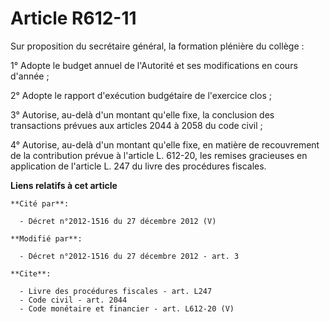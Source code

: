 # Article R612-11

Sur proposition du secrétaire général, la formation plénière du collège : 

1° Adopte le budget annuel de l'Autorité et ses modifications en cours d'année ; 

2° Adopte le rapport d'exécution budgétaire de l'exercice clos ; 

3° Autorise, au-delà d'un montant qu'elle fixe, la conclusion des transactions prévues aux articles 2044 à 2058 du code
civil ; 

4° Autorise, au-delà d'un montant qu'elle fixe, en matière de recouvrement de la contribution prévue à l'article L. 612-20,
les remises gracieuses en application de l'article L. 247 du livre des procédures fiscales.

**Liens relatifs à cet article**

	**Cité par**:

	  - Décret n°2012-1516 du 27 décembre 2012 (V)

	**Modifié par**:

	  - Décret n°2012-1516 du 27 décembre 2012 - art. 3

	**Cite**:

	  - Livre des procédures fiscales - art. L247
	  - Code civil - art. 2044
	  - Code monétaire et financier - art. L612-20 (V)
